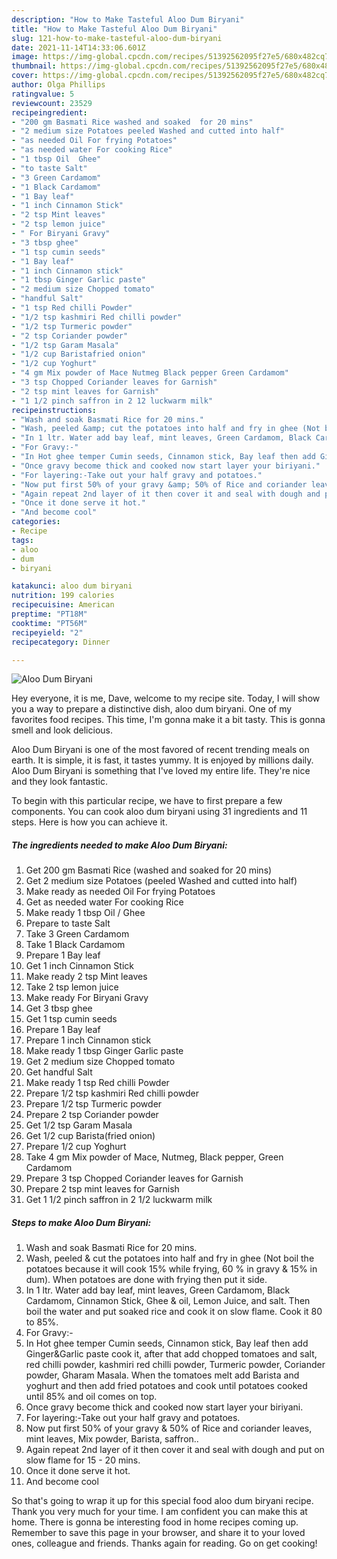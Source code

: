 ```yaml
---
description: "How to Make Tasteful Aloo Dum Biryani"
title: "How to Make Tasteful Aloo Dum Biryani"
slug: 121-how-to-make-tasteful-aloo-dum-biryani
date: 2021-11-14T14:33:06.601Z
image: https://img-global.cpcdn.com/recipes/51392562095f27e5/680x482cq70/aloo-dum-biryani-recipe-main-photo.jpg
thumbnail: https://img-global.cpcdn.com/recipes/51392562095f27e5/680x482cq70/aloo-dum-biryani-recipe-main-photo.jpg
cover: https://img-global.cpcdn.com/recipes/51392562095f27e5/680x482cq70/aloo-dum-biryani-recipe-main-photo.jpg
author: Olga Phillips
ratingvalue: 5
reviewcount: 23529
recipeingredient:
- "200 gm Basmati Rice washed and soaked  for 20 mins"
- "2 medium size Potatoes peeled Washed and cutted into half"
- "as needed Oil For frying Potatoes"
- "as needed water For cooking Rice"
- "1 tbsp Oil  Ghee"
- "to taste Salt"
- "3 Green Cardamom"
- "1 Black Cardamom"
- "1 Bay leaf"
- "1 inch Cinnamon Stick"
- "2 tsp Mint leaves"
- "2 tsp lemon juice"
- " For Biryani Gravy"
- "3 tbsp ghee"
- "1 tsp cumin seeds"
- "1 Bay leaf"
- "1 inch Cinnamon stick"
- "1 tbsp Ginger Garlic paste"
- "2 medium size Chopped tomato"
- "handful Salt"
- "1 tsp Red chilli Powder"
- "1/2 tsp kashmiri Red chilli powder"
- "1/2 tsp Turmeric powder"
- "2 tsp Coriander powder"
- "1/2 tsp Garam Masala"
- "1/2 cup Baristafried onion"
- "1/2 cup Yoghurt"
- "4 gm Mix powder of Mace Nutmeg Black pepper Green Cardamom"
- "3 tsp Chopped Coriander leaves for Garnish"
- "2 tsp mint leaves for Garnish"
- "1 1/2 pinch saffron in 2 12 luckwarm milk"
recipeinstructions:
- "Wash and soak Basmati Rice for 20 mins."
- "Wash, peeled &amp; cut the potatoes into half and fry in ghee (Not boil the potatoes because it will cook 15% while frying, 60 % in gravy &amp; 15% in dum). When potatoes are done with frying then put it side."
- "In 1 ltr. Water add bay leaf, mint leaves, Green Cardamom, Black Cardamom, Cinnamon Stick, Ghee &amp; oil, Lemon Juice, and salt. Then boil the water and put soaked rice and cook it on slow flame. Cook it 80 to 85%."
- "For Gravy:-"
- "In Hot ghee temper Cumin seeds, Cinnamon stick, Bay leaf then add Ginger&amp;Garlic paste cook it, after that add chopped tomatoes and salt, red chilli powder, kashmiri red chilli powder, Turmeric powder, Coriander powder, Gharam Masala. When the tomatoes melt add Barista and yoghurt and then add fried potatoes and cook until potatoes cooked until 85% and oil comes on top."
- "Once gravy become thick and cooked now start layer your biriyani."
- "For layering:-Take out your half gravy and potatoes."
- "Now put first 50% of your gravy &amp; 50% of Rice and coriander leaves, mint leaves, Mix powder, Barista, saffron.."
- "Again repeat 2nd layer of it then cover it and seal with dough and put on slow flame for 15 - 20 mins."
- "Once it done serve it hot."
- "And become cool"
categories:
- Recipe
tags:
- aloo
- dum
- biryani

katakunci: aloo dum biryani 
nutrition: 199 calories
recipecuisine: American
preptime: "PT18M"
cooktime: "PT56M"
recipeyield: "2"
recipecategory: Dinner

---
```



![Aloo Dum Biryani](https://img-global.cpcdn.com/recipes/51392562095f27e5/680x482cq70/aloo-dum-biryani-recipe-main-photo.jpg)

Hey everyone, it is me, Dave, welcome to my recipe site. Today, I will show you a way to prepare a distinctive dish, aloo dum biryani. One of my favorites food recipes. This time, I'm gonna make it a bit tasty. This is gonna smell and look delicious.

Aloo Dum Biryani is one of the most favored of recent trending meals on earth. It is simple, it is fast, it tastes yummy. It is enjoyed by millions daily. Aloo Dum Biryani is something that I've loved my entire life. They're nice and they look fantastic.




To begin with this particular recipe, we have to first prepare a few components. You can cook aloo dum biryani using 31 ingredients and 11 steps. Here is how you can achieve it.

<!--inarticleads1-->

##### The ingredients needed to make Aloo Dum Biryani:

1. Get 200 gm Basmati Rice (washed and soaked  for 20 mins)
1. Get 2 medium size Potatoes (peeled Washed and cutted into half)
1. Make ready as needed Oil For frying Potatoes
1. Get as needed water For cooking Rice
1. Make ready 1 tbsp Oil / Ghee
1. Prepare to taste Salt
1. Take 3 Green Cardamom
1. Take 1 Black Cardamom
1. Prepare 1 Bay leaf
1. Get 1 inch Cinnamon Stick
1. Make ready 2 tsp Mint leaves
1. Take 2 tsp lemon juice
1. Make ready  For Biryani Gravy
1. Get 3 tbsp ghee
1. Get 1 tsp cumin seeds
1. Prepare 1 Bay leaf
1. Prepare 1 inch Cinnamon stick
1. Make ready 1 tbsp Ginger Garlic paste
1. Get 2 medium size Chopped tomato
1. Get handful Salt
1. Make ready 1 tsp Red chilli Powder
1. Prepare 1/2 tsp kashmiri Red chilli powder
1. Prepare 1/2 tsp Turmeric powder
1. Prepare 2 tsp Coriander powder
1. Get 1/2 tsp Garam Masala
1. Get 1/2 cup Barista(fried onion)
1. Prepare 1/2 cup Yoghurt
1. Take 4 gm Mix powder of Mace, Nutmeg, Black pepper, Green Cardamom
1. Prepare 3 tsp Chopped Coriander leaves for Garnish
1. Prepare 2 tsp mint leaves for Garnish
1. Get 1 1/2 pinch saffron in 2 1/2 luckwarm milk




<!--inarticleads2-->

##### Steps to make Aloo Dum Biryani:

1. Wash and soak Basmati Rice for 20 mins.
1. Wash, peeled &amp; cut the potatoes into half and fry in ghee (Not boil the potatoes because it will cook 15% while frying, 60 % in gravy &amp; 15% in dum). When potatoes are done with frying then put it side.
1. In 1 ltr. Water add bay leaf, mint leaves, Green Cardamom, Black Cardamom, Cinnamon Stick, Ghee &amp; oil, Lemon Juice, and salt. Then boil the water and put soaked rice and cook it on slow flame. Cook it 80 to 85%.
1. For Gravy:-
1. In Hot ghee temper Cumin seeds, Cinnamon stick, Bay leaf then add Ginger&amp;Garlic paste cook it, after that add chopped tomatoes and salt, red chilli powder, kashmiri red chilli powder, Turmeric powder, Coriander powder, Gharam Masala. When the tomatoes melt add Barista and yoghurt and then add fried potatoes and cook until potatoes cooked until 85% and oil comes on top.
1. Once gravy become thick and cooked now start layer your biriyani.
1. For layering:-Take out your half gravy and potatoes.
1. Now put first 50% of your gravy &amp; 50% of Rice and coriander leaves, mint leaves, Mix powder, Barista, saffron..
1. Again repeat 2nd layer of it then cover it and seal with dough and put on slow flame for 15 - 20 mins.
1. Once it done serve it hot.
1. And become cool




So that's going to wrap it up for this special food aloo dum biryani recipe. Thank you very much for your time. I am confident you can make this at home. There is gonna be interesting food in home recipes coming up. Remember to save this page in your browser, and share it to your loved ones, colleague and friends. Thanks again for reading. Go on get cooking!
